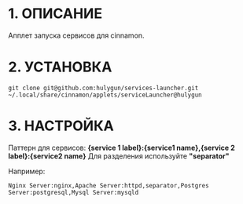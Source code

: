 # 1. ОПИСАНИЕ

Апплет запуска сервисов для cinnamon.

# 2. УСТАНОВКА

    git clone git@github.com:hulygun/services-launcher.git ~/.local/share/cinnamon/applets/serviceLauncher@hulygun

# 3. НАСТРОЙКА

Паттерн для сервисов: **{service 1 label}:{service1 name},{service 2 label}:{service2 name}**
Для разделения используйте **"separator"**

Например:

    Nginx Server:nginx,Apache Server:httpd,separator,Postgres Server:postgresql,Mysql Server:mysqld